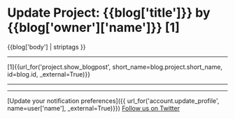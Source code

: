 # Update Project: {{blog['title']}} by {{blog['owner']['name']}} [1]
{{blog['body'] | striptags }}
***
[1]{{url_for('project.show_blogpost', short_name=blog.project.short_name, id=blog.id, _external=True)}}
***
***
[Update your notification preferences]({{ url_for('account.update_profile', name=user['name'], _external=True)}})
[Follow us on Twitter](http://twitter.com/LibCrowds)
